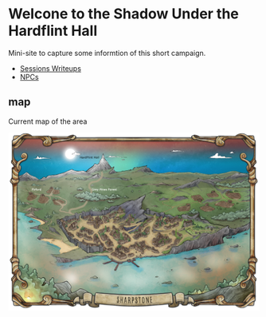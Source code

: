 # Welcone to the Shadow Under the Hardflint Hall

Mini-site to capture some informtion of this short campaign.

* [Sessions Writeups](Sessions-writeups)
* [NPCs](NPCS)

## map

Current map of the area

![Map](./Sharpstone_Map_updated.png)